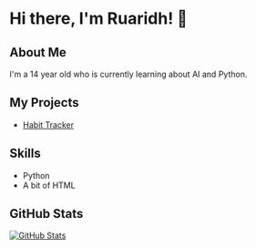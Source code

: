# Hi there, I'm Ruaridh! 👋

## About Me

I'm a 14 year old who is currently learning about AI and Python.

## My Projects

*   [Habit Tracker](https://github.com/Ruaridhmacdonald26/Habit-Tracker-app)

## Skills

*   Python
*   A bit of HTML

## GitHub Stats

[![GitHub Stats](https://github-readme-stats.vercel.app/api?username=Ruaridhmacdonald26&show_icons=true)](https://github.com/anuraghazra/github-readme-stats)
